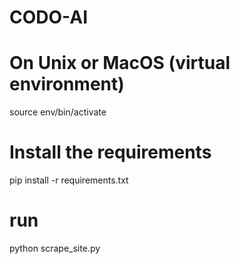 # CODO-AI

# On Unix or MacOS (virtual environment)
source env/bin/activate

# Install the requirements
pip install -r requirements.txt

# run
python scrape_site.py
